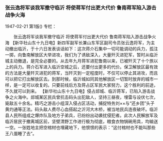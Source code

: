 ### 张云逸将军谈我军撤守临沂  将使蒋军付出更大代价  鲁南蒋军陷入游击战争火海

1947-02-21
第1版()
专栏：

　　张云逸将军谈我军撤守临沂
    将使蒋军付出更大代价
    鲁南蒋军陷入游击战争火海
    【新华社山东十九日电】新四军副军长兼山东军区副司令员张云逸将军，为主动撤出临沂，于十六日发表谈话如下：这次蒋介石集中一切可能调动的兵力，孤注一掷，向鲁南解放区大举进攻，我们为了诱敌深入，大量歼灭进犯军，暂时从临沂城主动撤退，是完全必要的。从去年九月蒋军进犯鲁南以来，已被歼灭了十个旅以上的兵力。蒋介石军进入临沂空城之后，还要付出更多的代价。保卫解放区最有效的方法是大量歼灭进犯的蒋军，当歼灭到一定程度时，不仅可以停止其进攻，而且可以把它打出解放区去。到那时候，临沂城如同其他解放区一切暂时放弃的城市一样，是一定可以收复的。只要前线后方及蒋占区军民大家努力，这个胜利的前途，不久就可以到来。
    【新华社山东十九日电】侵占郯城、临沂蒋军，已陷入游击战争之火海中。郯城某区民兵曾抗击码头出犯敌人，坚持三昼夜，埋雷与设伏七次，毙敌五十余名。精巧之游击小组深入侵占区活动，捕捉特务刘××与“还乡团”头子黄灼通等正法。码头敌人费尽心血搭起之沂河大木桥，被当地民兵连夜破坏。临沂县人民所组成之爆炸队及地方子弟兵，已纷纷出动袭扰侵犯者。此次人民解放军及临沂居民于撤离城区前，坚壁清野工作进行极为彻底，粮食衣物锅碗用具，均输送一空。一张姓地主把空棺材也埋藏地下，他恨恨的表示：“这付棺材也不能叫那些王八蛋睡了去”。
